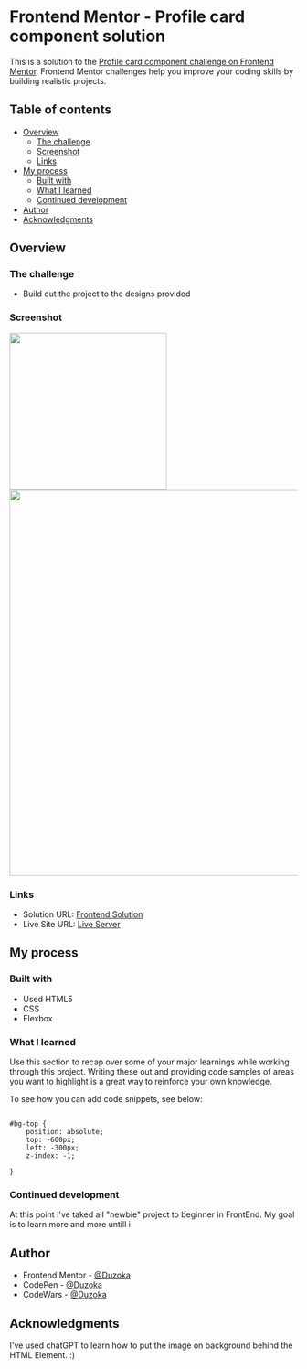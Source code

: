 # Frontend Mentor - Profile card component solution

This is a solution to the [Profile card component challenge on Frontend Mentor](https://www.frontendmentor.io/challenges/profile-card-component-cfArpWshJ). Frontend Mentor challenges help you improve your coding skills by building realistic projects. 

## Table of contents

- [Overview](#overview)
  - [The challenge](#the-challenge)
  - [Screenshot](#screenshot)
  - [Links](#links)
- [My process](#my-process)
  - [Built with](#built-with)
  - [What I learned](#what-i-learned)
  - [Continued development](#continued-development)
- [Author](#author)
- [Acknowledgments](#acknowledgments)


## Overview

### The challenge

- Build out the project to the designs provided

### Screenshot

<div>
<img width="275px" src="https://user-images.githubusercontent.com/102036752/219978231-3386cbde-e49a-4255-bc51-92d6bd09b942.png">
<img width="675px" src="https://user-images.githubusercontent.com/102036752/219978233-9fb90225-f65e-4ebc-a930-7af73420592e.png">
</div>

### Links

- Solution URL: [Frontend Solution](https://www.frontendmentor.io/solutions/profile-card-component-THgEu1V2zB)
- Live Site URL: [Live Server](https://duzoka.github.io/profile-card-component-main/)

## My process

### Built with

- Used HTML5
- CSS 
- Flexbox

### What I learned

Use this section to recap over some of your major learnings while working through this project. Writing these out and providing code samples of areas you want to highlight is a great way to reinforce your own knowledge.

To see how you can add code snippets, see below:


```CSS: Z-Index and to use position absolute/relative;

#bg-top {
    position: absolute;
    top: -600px;
    left: -300px;
    z-index: -1;

}

```


### Continued development

At this point i've taked all "newbie" project to beginner in FrontEnd. My goal is to learn more and more untill i 


## Author

- Frontend Mentor - [@Duzoka](https://www.frontendmentor.io/profile/Duzoka)
- CodePen - [@Duzoka](https://codepen.io/Duzoka)
- CodeWars - [@Duzoka](https://www.codewars.com/users/Duzoka)


## Acknowledgments

I've used chatGPT to learn how to put the image on background behind the HTML Element. :)

